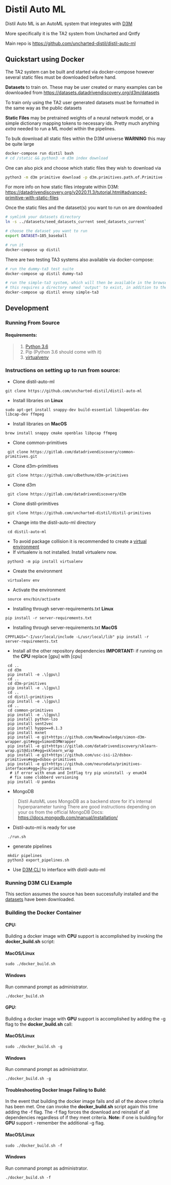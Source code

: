 # Distil Auto ML

Distil Auto ML is an AutoML system that integrates with [D3M](https://datadrivendiscovery.org/) 

More specifically it is the TA2 system from Uncharted and Qntfy

Main repo is https://github.com/uncharted-distil/distil-auto-ml

## Quickstart using Docker
The TA2 system can be built and started via docker-compose however several static files must be 
downloaded before hand. 

**Datasets** to train on. These may be user created or many examples can be downloaded from https://datasets.datadrivendiscovery.org/d3m/datasets

To train only using the TA2 user generated datasets must be formatted in the same way as the public datasets

**Static Files** may be pretrained weights of a neural network model, or a simple dictionary mapping tokens to necessary ids. 
Pretty much anything *extra* needed to run a ML model within the pipelines. 

To bulk download all static files within the D3M universe **WARNING** this may be quite large
```bash
docker-compose run distil bash 
# cd /static && python3 -m d3m index download
```

One can also pick and choose which static files they wish to download via 

```bash
python3 -m d3m primitive download -p d3m.primitives.path.of.Primitive -o /static
```
For more info on how static files integrate within D3M: https://datadrivendiscovery.org/v2020.11.3/tutorial.html#advanced-primitive-with-static-files

Once the static files and the dataset(s) you want to run on are downloaded

```bash
# symlink your datasets directory 
ln -s ../datasets/seed_datasets_current seed_datasets_current`

# choose the dataset you want to run 
export DATASET=185_baseball

# run it
docker-compose up distil
```

There are two testing TA3 systems also available via docker-compose:
```bash
# run the dummy-ta3 test suite
docker-compose up distil dummy-ta3

# run the simple-ta3 system, which will then be available in the browser at localhost:80
# this requires a directory named 'output' to exist, in addition to the seed_datasets_current directory
docker-compose up distil envoy simple-ta3
```


## Development

### Running From Source

#### Requirements:

> 1. [Python 3.6](https://www.python.org/downloads/release/python-360/)
> 2. Pip (Python 3.6 should come with it)
> 3. [virtualvenv](https://pypi.org/project/virtualenv/)

### Instructions on setting up to run from source:

 - Clone distil-auto-ml

 ```console
 git clone https://github.com/uncharted-distil/distil-auto-ml
 ```
 - Install libraries on <b>Linux</b>
 ```console
 sudo apt-get install snappy-dev build-essential libopenblas-dev libcap-dev ffmpeg
 ```
 - Install libraries on <b>MacOS</b>
 ```console
 brew install snappy cmake openblas libpcap ffmpeg
 ```
 - Clone common-primitives

 ```console
  git clone https://gitlab.com/datadrivendiscovery/common-primitives.git
 ```

 - Clone d3m-primitives

 ```console
  git clone https://github.com/cdbethune/d3m-primitives
 ```

 - Clone d3m

 ```console
  git clone https://gitlab.com/datadrivendiscovery/d3m
 ```

 - Clone distil-primitives

 ```console
  git clone https://github.com/uncharted-distil/distil-primitives
 ```

 - Change into the distil-auto-ml directory

 ```console
  cd distil-auto-ml
 ```

 - To avoid package collision it is recommended to create a [virtual environment](https://pypi.org/project/virtualenv/)
 - If virtualenv is not installed. Install virtualenv now.

 ```console
  python3 -m pip install virtualenv
 ```

 - Create the environment

 ```console
  virtualenv env
 ```

 - Activate the environment

 ```console
  source env/bin/activate
 ```

 - Installing through server-requirements.txt <b>Linux</b>

 ```console
 pip install -r server-requirements.txt
 ```
 - Installing through server-requirements.txt <b>MacOS</b>

 ```console
 CPPFLAGS="-I/usr/local/include -L/usr/local/lib" pip install -r server-requirements.txt
 ```

 - Install all the other repository dependencies <b>IMPORTANT:</b> if running on the <b>CPU</b> replace \[gpu\] with \[cpu\]

 ```console
  cd ..
  cd d3m
  pip install -e .\[gpu\]
  cd ..
  cd d3m-primitives
  pip install -e .\[gpu\]
  cd ..
  cd distil-primitives
  pip install -e .\[gpu\]
  cd ..
  cd common-primitives
  pip install -e .\[gpu\]
  pip install python-lzo
  pip install sent2vec
  pip install hyppo==0.1.3
  pip install mxnet
  pip install -e git+https://github.com/NewKnowledge/simon-d3m-wrapper.git#egg=SimonD3MWrapper
  pip install -e git+https://gitlab.com/datadrivendiscovery/sklearn-wrap.git@dist#egg=sklearn_wrap
  pip install -e git+https://github.com/usc-isi-i2/dsbox-primitives#egg=dsbox-primitives
  pip install -e git+https://github.com/neurodata/primitives-interfaces#egg=jhu-primitives
   # if error with enum and IntFlag try pip uninstall -y enum34
   # fix some clobberd versioning
  pip install -U pandas
 ```

 - MongoDB
 > Distil AutoML uses MongoDB as a backend store for it's internal hyperparameter tuning
 > There are good instructions depending on your os from the official MongoDB Docs: https://docs.mongodb.com/manual/installation/

 - Distil-auto-ml is ready for use 
```console
 ./run.sh
```
 - generate pipelines
```console
 mkdir pipelines
 python3 export_pipelines.sh
```
 - Use [D3M CLI](https://gitlab.com/datadrivendiscovery/d3m) to interface with distil-auto-ml
### Running D3M CLI Example
This section assumes the source has been successfully installed and the [datasets](#quickstart-using-docker) have been downloaded.
### Building the Docker Container

#### CPU:

 Building a docker image with <b>CPU</b> support is accomplished by invoking the <b>docker_build.sh</b> script:

 #### MacOS/Linux

 ```console
 sudo ./docker_build.sh
 ```

 #### Windows

 Run command prompt as administrator.

 ```console
 ./docker_build.sh
 ```

#### GPU:

 Building a docker image with <b>GPU</b> support is accomplished by adding the -g flag to the <b>docker_build.sh</b> call:

 #### MacOS/Linux

 ```console
 sudo ./docker_build.sh -g
 ```

 #### Windows

 Run command prompt as administrator.

 ```console
 ./docker_build.sh -g
 ```

#### Troubleshooting Docker Image Failing to Build:

In the event that building the docker image fails and all of the above criteria has been met. One can invoke the <b>docker_build.sh</b> script again this time adding the -f flag. The -f flag forces the download and reinstall of all dependencies regardless of if they meet criteria. <b>Note:</b> if one is building for <b>GPU</b> support - remember the additional -g flag.

 #### MacOS/Linux

 ```console
 sudo ./docker_build.sh -f
 ```

 #### Windows

 Run command prompt as administrator.

 ```console
 ./docker_build.sh -f
 ```
